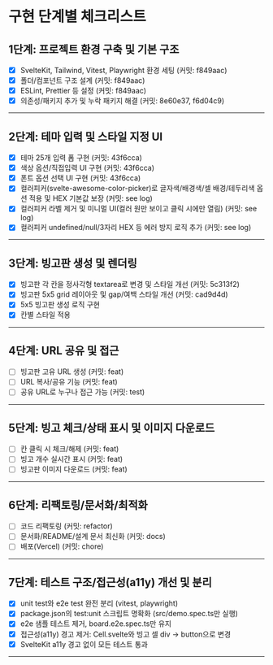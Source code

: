 # 구현 단계별 체크리스트

## 1단계: 프로젝트 환경 구축 및 기본 구조

- [x] SvelteKit, Tailwind, Vitest, Playwright 환경 세팅 (커밋: f849aac)
- [x] 폴더/컴포넌트 구조 설계 (커밋: f849aac)
- [x] ESLint, Prettier 등 설정 (커밋: f849aac)
- [x] 의존성/패키지 추가 및 누락 패키지 해결 (커밋: 8e60e37, f6d04c9)

---

## 2단계: 테마 입력 및 스타일 지정 UI

- [x] 테마 25개 입력 폼 구현 (커밋: 43f6cca)
- [x] 색상 옵션/직접입력 UI 구현 (커밋: 43f6cca)
- [x] 폰트 옵션 선택 UI 구현 (커밋: 43f6cca)
- [x] 컬러피커(svelte-awesome-color-picker)로 글자색/배경색/셀 배경/테두리색 옵션 적용 및 HEX 기본값 보장 (커밋: see log)
- [x] 컬러피커 라벨 제거 및 미니멀 UI(컬러 원만 보이고 클릭 시에만 열림) (커밋: see log)
- [x] 컬러피커 undefined/null/3자리 HEX 등 에러 방지 로직 추가 (커밋: see log)

---

## 3단계: 빙고판 생성 및 렌더링

- [x] 빙고판 각 칸을 정사각형 textarea로 변경 및 스타일 개선 (커밋: 5c313f2)
- [x] 빙고판 5x5 grid 레이아웃 및 gap/여백 스타일 개선 (커밋: cad9d4d)
- [x] 5x5 빙고판 생성 로직 구현
- [x] 칸별 스타일 적용

---

## 4단계: URL 공유 및 접근

- [ ] 빙고판 고유 URL 생성 (커밋: feat)
- [ ] URL 복사/공유 기능 (커밋: feat)
- [ ] 공유 URL로 누구나 접근 가능 (커밋: test)

---

## 5단계: 빙고 체크/상태 표시 및 이미지 다운로드

- [ ] 칸 클릭 시 체크/해제 (커밋: feat)
- [ ] 빙고 개수 실시간 표시 (커밋: feat)
- [ ] 빙고판 이미지 다운로드 (커밋: feat)

---

## 6단계: 리팩토링/문서화/최적화

- [ ] 코드 리팩토링 (커밋: refactor)
- [ ] 문서화/README/설계 문서 최신화 (커밋: docs)
- [ ] 배포(Vercel) (커밋: chore)

---

## 7단계: 테스트 구조/접근성(a11y) 개선 및 분리

- [x] unit test와 e2e test 완전 분리 (vitest, playwright)
- [x] package.json의 test:unit 스크립트 명확화 (src/demo.spec.ts만 실행)
- [x] e2e 샘플 테스트 제거, board.e2e.spec.ts만 유지
- [x] 접근성(a11y) 경고 제거: Cell.svelte와 빙고 셀 div → button으로 변경
- [x] SvelteKit a11y 경고 없이 모든 테스트 통과

---
